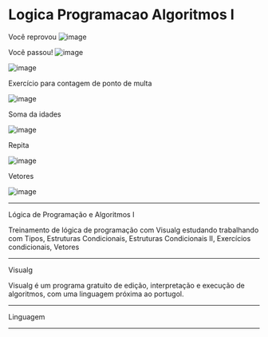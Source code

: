 # Logica Programacao Algoritmos I

Você reprovou
![image](https://user-images.githubusercontent.com/72118415/160735828-0d1cdd57-4772-4beb-9b77-aa19acf9c7eb.png)


Você passou!
![image](https://user-images.githubusercontent.com/72118415/160735903-179607f5-68c7-4eb1-b43a-20ff7da67a4a.png)



![image](https://user-images.githubusercontent.com/72118415/160737169-584142e6-1361-4f99-8e99-516d8a00ab30.png)

Exercício para contagem de ponto de multa

![image](https://user-images.githubusercontent.com/72118415/160748615-d5911e0c-3144-4aeb-916e-ad118d1e32d4.png)

Soma da idades

![image](https://user-images.githubusercontent.com/72118415/161117526-3be6c577-73ea-4675-b8e5-676db4a2e35d.png)

Repita 

![image](https://user-images.githubusercontent.com/72118415/161123431-75a464cc-92f2-4212-b14a-ef0ffd15a3c0.png)

Vetores 

![image](https://user-images.githubusercontent.com/72118415/161161794-af15ae83-8945-4ce2-ab14-d1ec0dd01262.png)


*****************************************************************************************************************************
Lógica de Programação e Algoritmos I


Treinamento de lógica de programação com Visualg estudando trabalhando com Tipos,  Estruturas Condicionais, 
Estruturas Condicionais II, Exercícios condicionais, Vetores

****************************************************************************************************************************
Visualg

Visualg é um programa gratuito de edição, interpretação e execução de algoritmos, com uma linguagem próxima
ao portugol.

***************************************************************************************************************************

Linguagem 

**************************************************************************************************************************
